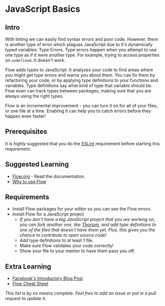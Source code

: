 # JavaScript Basics

## Intro

With linting we can easily find syntax errors and poor code. However, there is another type of error which plagues JavaScript due to it's dynamically typed variables: Type Errors. Type errors happen when you attempt to use one type as if it were another type. For example, trying to access properties on `undefined`. It doesn't work.

Flow adds types to JavaScript. It analyzes your code to find areas where you might get type errors and warns you about them. You can fix them by refactoring your code, or by applying type definitions to your functions and variables. Type definitions say what kind of type that variable should be. Flow even can track types between packages, making sure that you are always using the right types.

Flow is an incremental improvement - you can turn it on for all of your files, or one file at a time. Enabling it can help you to catch errors before they happen even faster!

## Prerequisites

It is *highly* suggested that you do the [ESLint](tooling.md) requirement before starting this requirement.

## Suggested Learning

- [Flow.org](https://flow.org) - Read the documentation.
- [Why to use Flow](https://www.lullabot.com/articles/flow-for-static-type-checking-javascript)

## Requirements

- Install Flow packages for your editor so you can see the Flow errors.
- Install Flow for a JavaScript project
  - *If you don't have a big JavaScript project that you are working on, you can fork another one, like [Thorium](https://github.com/thorium-sim/thorium), and add type definitions to one of the files that doesn't have them yet. Plus, this gives you the chance to contribute to open source code!*
  - Add type definitions to at least 1 file.
  - Make sure Flow validates your code correctly!
  - Show your file to your mentor to have them pass you off.

## Extra Learning

- [Facebook's Introductory Blog Post](https://code.facebook.com/posts/1505962329687926/flow-a-new-static-type-checker-for-javascript/)
- [Flow Cheat Sheet](https://www.saltycrane.com/blog/2016/06/flow-type-cheat-sheet/)

*This list is by no means complete. Feel free to add an issue or put in a pull request to update it.*
